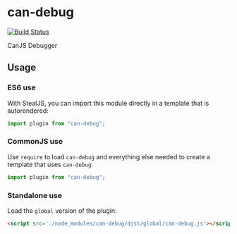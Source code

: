 # can-debug

[![Build Status](https://travis-ci.org/canjs/can-debug.svg?branch=master)](https://travis-ci.org/canjs/can-debug)

CanJS Debugger

## Usage

### ES6 use

With StealJS, you can import this module directly in a template that is autorendered:

```js
import plugin from "can-debug";
```

### CommonJS use

Use `require` to load `can-debug` and everything else
needed to create a template that uses `can-debug`:

```js
import plugin from "can-debug";
```

### Standalone use

Load the `global` version of the plugin:

```html
<script src='./node_modules/can-debug/dist/global/can-debug.js'></script>
```
